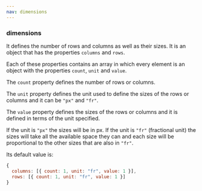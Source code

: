 ```yaml
---
nav: dimensions
---
```


### dimensions

It defines the number of rows and columns as well as their sizes. It is an object that has the properties `columns` and `rows`.

Each of these properties contains an array in which every element is an object with the properties `count`, `unit` and `value`.

The `count` property defines the number of rows or columns.

The `unit` property defines the unit used to define the sizes of the rows or columns and it can be `"px"` and `"fr"`.

The `value` property defines the sizes of the rows or columns and it is defined in terms of the unit specified.

If the unit is `"px"` the sizes will be in px. If the unit is `"fr"` (fractional unit) the sizes will take all the available space they can and each size will be proportional to the other sizes that are also in `"fr"`.

Its default value is:

```javascript
{
  columns: [{ count: 1, unit: "fr", value: 1 }],
  rows: [{ count: 1, unit: "fr", value: 1 }]
}
```
